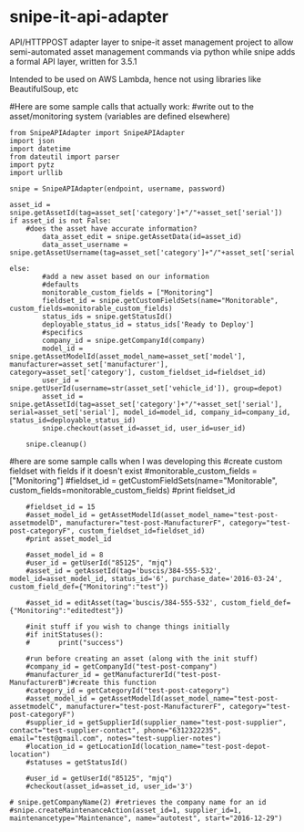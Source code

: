 # snipe-it-api-adapter
API/HTTPPOST adapter layer to snipe-it asset management project to allow semi-automated asset management commands via python while snipe adds a formal API layer, written for 3.5.1

Intended to be used on AWS Lambda, hence not using libraries like BeautifulSoup, etc

#Here are some sample calls that actually work:
	#write out to the asset/monitoring system (variables are defined elsewhere)
	
	from SnipeAPIAdapter import SnipeAPIAdapter
	import json
	import datetime
	from dateutil import parser
	import pytz
	import urllib

	snipe = SnipeAPIAdapter(endpoint, username, password)

	asset_id = snipe.getAssetId(tag=asset_set['category']+"/"+asset_set['serial'])
	if asset_id is not False:
		#does the asset have accurate information?
        	data_asset_edit = snipe.getAssetData(id=asset_id)
        	data_asset_username = snipe.getAssetUsername(tag=asset_set['category']+"/"+asset_set['serial'])

	else:
        	#add a new asset based on our information
        	#defaults
        	monitorable_custom_fields = ["Monitoring"]
        	fieldset_id = snipe.getCustomFieldSets(name="Monitorable", custom_fields=monitorable_custom_fields)
        	status_ids = snipe.getStatusId()
        	deployable_status_id = status_ids['Ready to Deploy']
        	#specifics
        	company_id = snipe.getCompanyId(company)
        	model_id = snipe.getAssetModelId(asset_model_name=asset_set['model'], manufacturer=asset_set['manufacturer'], category=asset_set['category'], custom_fieldset_id=fieldset_id)
        	user_id = snipe.getUserId(username=str(asset_set['vehicle_id']), group=depot)
        	asset_id = snipe.getAssetId(tag=asset_set['category']+"/"+asset_set['serial'], serial=asset_set['serial'], model_id=model_id, company_id=company_id, status_id=deployable_status_id)
        	snipe.checkout(asset_id=asset_id, user_id=user_id)
	
		snipe.cleanup()


#here are some sample calls when I was developing this
        #create custom fieldset with fields if it doesn't exist
        #monitorable_custom_fields = ["Monitoring"]
        #fieldset_id = getCustomFieldSets(name="Monitorable", custom_fields=monitorable_custom_fields)
        #print fieldset_id

        #fieldset_id = 15
        #asset_model_id = getAssetModelId(asset_model_name="test-post-assetmodelD", manufacturer="test-post-ManufacturerF", category="test-post-categoryF", custom_fieldset_id=fieldset_id)
        #print asset_model_id

        #asset_model_id = 8
        #user_id = getUserId("85125", "mjq")
        #asset_id = getAssetId(tag='buscis/384-555-532', model_id=asset_model_id, status_id='6', purchase_date='2016-03-24', custom_field_def={"Monitoring":"test"})

        #asset_id = editAsset(tag='buscis/384-555-532', custom_field_def={"Monitoring":"editedtest"})

        #init stuff if you wish to change things initially
        #if initStatuses():
        #       print("success")

        #run before creating an asset (along with the init stuff)
        #company_id = getCompanyId("test-post-company")
        #manufacturer_id = getManufacturerId("test-post-ManufacturerB")#create this function
        #category_id = getCategoryId("test-post-category")
        #asset_model_id = getAssetModelId(asset_model_name="test-post-assetmodelC", manufacturer="test-post-ManufacturerF", category="test-post-categoryF")
        #supplier_id = getSupplierId(supplier_name="test-post-supplier", contact="test-supplier-contact", phone="6312322235", email="test@gmail.com", notes="test-supplier-notes")
        #location_id = getLocationId(location_name="test-post-depot-location")
        #statuses = getStatusId()

        #user_id = getUserId("85125", "mjq")
        #checkout(asset_id=asset_id, user_id='3')	
	
	# snipe.getCompanyName(2) #retrieves the company name for an id
	#snipe.createMaintenanceAction(asset_id=1, supplier_id=1, maintenancetype="Maintenance", name="autotest", start="2016-12-29")
